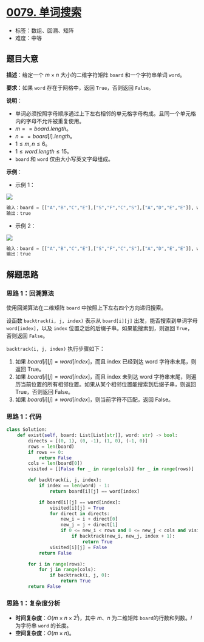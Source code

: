 # [0079. 单词搜索](https://leetcode.cn/problems/word-search/)

- 标签：数组、回溯、矩阵
- 难度：中等

## 题目大意

**描述**：给定一个 $m \times n$ 大小的二维字符矩阵 `board` 和一个字符串单词 `word`。

**要求**：如果 `word` 存在于网格中，返回 `True`，否则返回 `False`。

**说明**：

- 单词必须按照字母顺序通过上下左右相邻的单元格字母构成。且同一个单元格内的字母不允许被重复使用。
- $m == board.length$。
- $n == board[i].length$。
- $1 \le m, n \le 6$。
- $1 \le word.length \le 15$。
- `board` 和 `word` 仅由大小写英文字母组成。

**示例**：

- 示例 1：

![](https://assets.leetcode.com/uploads/2020/11/04/word2.jpg)

```Python
输入：board = [["A","B","C","E"],["S","F","C","S"],["A","D","E","E"]], word = "ABCCED"
输出：true
```

- 示例 2：

![](https://assets.leetcode.com/uploads/2020/11/04/word-1.jpg)

```Python
输入：board = [["A","B","C","E"],["S","F","C","S"],["A","D","E","E"]], word = "SEE"
输出：true
```

## 解题思路

### 思路 1：回溯算法

使用回溯算法在二维矩阵 `board` 中按照上下左右四个方向递归搜索。

设函数 `backtrack(i, j, index)` 表示从 `board[i][j]` 出发，能否搜索到单词字母 `word[index]`，以及 `index` 位置之后的后缀子串。如果能搜索到，则返回 `True`，否则返回 `False`。

`backtrack(i, j, index)` 执行步骤如下：

1. 如果 $board[i][j] = word[index]$，而且 index 已经到达 word 字符串末尾，则返回 True。
2. 如果 $board[i][j] = word[index]$，而且 index 未到达 word 字符串末尾，则遍历当前位置的所有相邻位置。如果从某个相邻位置能搜索到后缀子串，则返回 True，否则返回 False。
3. 如果 $board[i][j] \ne word[index]$，则当前字符不匹配，返回 False。

### 思路 1：代码

```Python
class Solution:
    def exist(self, board: List[List[str]], word: str) -> bool:
        directs = [(0, 1), (0, -1), (1, 0), (-1, 0)]
        rows = len(board)
        if rows == 0:
            return False
        cols = len(board[0])
        visited = [[False for _ in range(cols)] for _ in range(rows)]

        def backtrack(i, j, index):
            if index == len(word) - 1:
                return board[i][j] == word[index]

            if board[i][j] == word[index]:
                visited[i][j] = True
                for direct in directs:
                    new_i = i + direct[0]
                    new_j = j + direct[1]
                    if 0 <= new_i < rows and 0 <= new_j < cols and visited[new_i][new_j] == False:
                        if backtrack(new_i, new_j, index + 1):
                            return True
                visited[i][j] = False
            return False

        for i in range(rows):
            for j in range(cols):
                if backtrack(i, j, 0):
                    return True
        return False
```

### 思路 1：复杂度分析

- **时间复杂度**：$O(m \times n \times 2^l)$，其中 $m$、$n$ 为二维矩阵 `board`的行数和列数。$l$ 为字符串 `word` 的长度。
- **空间复杂度**：$O(m \times n)$。

